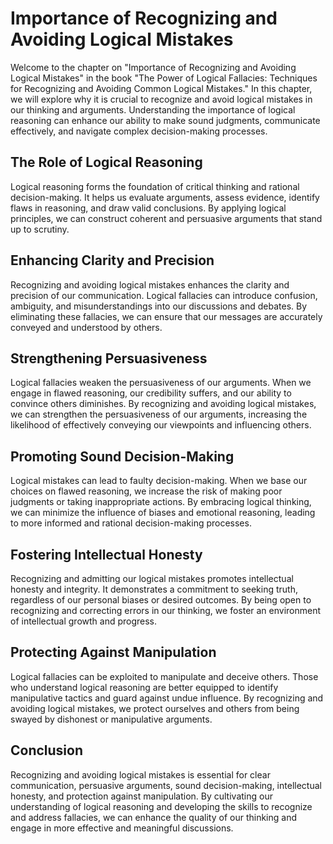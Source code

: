 Importance of Recognizing and Avoiding Logical Mistakes
================================================================

Welcome to the chapter on "Importance of Recognizing and Avoiding Logical Mistakes" in the book "The Power of Logical Fallacies: Techniques for Recognizing and Avoiding Common Logical Mistakes." In this chapter, we will explore why it is crucial to recognize and avoid logical mistakes in our thinking and arguments. Understanding the importance of logical reasoning can enhance our ability to make sound judgments, communicate effectively, and navigate complex decision-making processes.

The Role of Logical Reasoning
-----------------------------

Logical reasoning forms the foundation of critical thinking and rational decision-making. It helps us evaluate arguments, assess evidence, identify flaws in reasoning, and draw valid conclusions. By applying logical principles, we can construct coherent and persuasive arguments that stand up to scrutiny.

Enhancing Clarity and Precision
-------------------------------

Recognizing and avoiding logical mistakes enhances the clarity and precision of our communication. Logical fallacies can introduce confusion, ambiguity, and misunderstandings into our discussions and debates. By eliminating these fallacies, we can ensure that our messages are accurately conveyed and understood by others.

Strengthening Persuasiveness
----------------------------

Logical fallacies weaken the persuasiveness of our arguments. When we engage in flawed reasoning, our credibility suffers, and our ability to convince others diminishes. By recognizing and avoiding logical mistakes, we can strengthen the persuasiveness of our arguments, increasing the likelihood of effectively conveying our viewpoints and influencing others.

Promoting Sound Decision-Making
-------------------------------

Logical mistakes can lead to faulty decision-making. When we base our choices on flawed reasoning, we increase the risk of making poor judgments or taking inappropriate actions. By embracing logical thinking, we can minimize the influence of biases and emotional reasoning, leading to more informed and rational decision-making processes.

Fostering Intellectual Honesty
------------------------------

Recognizing and admitting our logical mistakes promotes intellectual honesty and integrity. It demonstrates a commitment to seeking truth, regardless of our personal biases or desired outcomes. By being open to recognizing and correcting errors in our thinking, we foster an environment of intellectual growth and progress.

Protecting Against Manipulation
-------------------------------

Logical fallacies can be exploited to manipulate and deceive others. Those who understand logical reasoning are better equipped to identify manipulative tactics and guard against undue influence. By recognizing and avoiding logical mistakes, we protect ourselves and others from being swayed by dishonest or manipulative arguments.

Conclusion
----------

Recognizing and avoiding logical mistakes is essential for clear communication, persuasive arguments, sound decision-making, intellectual honesty, and protection against manipulation. By cultivating our understanding of logical reasoning and developing the skills to recognize and address fallacies, we can enhance the quality of our thinking and engage in more effective and meaningful discussions.
